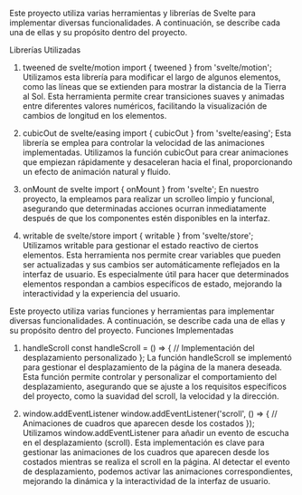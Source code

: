
Este proyecto utiliza varias herramientas y librerías de Svelte para implementar diversas funcionalidades. 
A continuación, se describe cada una de ellas y su propósito dentro del proyecto.

Librerías Utilizadas
1. tweened de svelte/motion
import { tweened } from 'svelte/motion';
Utilizamos esta librería para modificar el largo de algunos elementos, como las líneas que se extienden para mostrar la distancia de la Tierra al Sol.
Esta herramienta permite crear transiciones suaves y animadas entre diferentes valores numéricos, facilitando la visualización de cambios de longitud en los elementos.

3. cubicOut de svelte/easing
import { cubicOut } from 'svelte/easing';
Esta librería se emplea para controlar la velocidad de las animaciones implementadas. Utilizamos la función cubicOut para crear animaciones que empiezan rápidamente y
desaceleran hacia el final, proporcionando un efecto de animación natural y fluido.

5. onMount de svelte
import { onMount } from 'svelte';
En nuestro proyecto, la empleamos para realizar un scrolleo limpio y funcional, asegurando que determinadas acciones ocurran inmediatamente después de que los componentes
estén disponibles en la interfaz.

7. writable de svelte/store
import { writable } from 'svelte/store';
Utilizamos writable para gestionar el estado reactivo de ciertos elementos.
Esta herramienta nos permite crear variables que pueden ser actualizadas y sus cambios ser automáticamente reflejados en la interfaz de usuario.
Es especialmente útil para hacer que determinados elementos respondan a cambios específicos de estado, mejorando la interactividad y la experiencia del usuario.

Este proyecto utiliza varias funciones y herramientas para implementar diversas funcionalidades. A continuación, se describe cada una de ellas y su propósito dentro del proyecto.
Funciones Implementadas
1. handleScroll
const handleScroll = () => {
    // Implementación del desplazamiento personalizado
};
La función handleScroll se implementó para gestionar el desplazamiento de la página de la manera deseada. Esta función permite controlar y personalizar el comportamiento del desplazamiento, asegurando que se ajuste a los requisitos específicos del proyecto, como la suavidad del scroll, la velocidad y la dirección.

2. window.addEventListener
   window.addEventListener('scroll', () => {
    // Animaciones de cuadros que aparecen desde los costados
});
Utilizamos window.addEventListener para añadir un evento de escucha en el desplazamiento (scroll). Esta implementación es clave para gestionar las animaciones de los cuadros que aparecen desde los costados mientras se realiza el scroll en la página. Al detectar el evento de desplazamiento, podemos activar las animaciones correspondientes, mejorando la dinámica y la interactividad de la interfaz de usuario.
